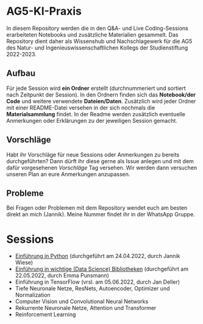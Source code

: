 # AG5-KI-Praxis
In diesem Repository werden die in den Q&amp;A- und Live Coding-Sessions erarbeiteten Notebooks und zusätzliche Materialien gesammelt. Das Repository dient daher als Wissenshub und Nachschlagewerk für die AG5 des Natur- und Ingenieuswissenschaftlichen Kollegs der Studienstiftung 2022-2023.

## Aufbau
Für jede Session wird **ein Ordner** erstellt (durchnummeriert und sortiert nach Zeitpunkt der Session). In den Ordnern finden sich das **Notebook/der Code** und weitere verwendete **Dateien/Daten**. Zusätzlich wird jeder Ordner mit einer README-Datei versehen in der sich nochmals die **Materialsammlung** findet. In der Readme werden zusätzlich eventuelle Anmerkungen oder Erklärungen zu der jeweiligen Session gemacht.

## Vorschläge
Habt ihr Vorschläge für neue Sessions oder Anmerkungen zu bereits durchgeführten? Dann dürft ihr diese gerne als Issue anlegen und mit dem dafür vorgesehenen *Vorschläge* Tag versehen. Wir werden dann versuchen unseren Plan an eure Anmerkungen anzupassen.

## Probleme
Bei Fragen oder Problemen mit dem Repository wendet euch am besten direkt an mich (Jannik). Meine Nummer findet ihr in der WhatsApp Gruppe.

# Sessions
- [Einführung in Python](/01_Einfuehrung%20in%20Python/README.md) (durchgeführt am 24.04.2022, durch Jannik Wiese)
- [Einführung in wichtige (Data Science) Bibliotheken](/02_Datengedöns%20und%20ML%20in%20Python/README.md) (durchgeführt am 22.05.2022, durch Emma Punsmann)
- Einführung in TensorFlow (vrsl. am 05.06.2022, durch Jan Deller)
- Tiefe Neuronale Netze, ResNets, Autoencoder, Optimizer und Normalization
- Computer Vision und Convolutional Neural Networks
- Rekurrente Neuronale Netze, Attention und Transformer
- Reinforcement Learning

